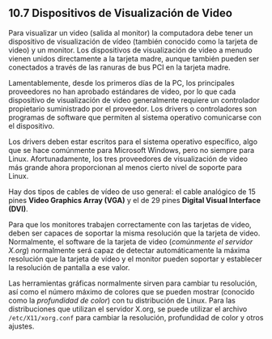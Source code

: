 ## 10.7 Dispositivos de Visualización de Video
Para visualizar un video (salida al monitor) la computadora debe tener un dispositivo de visualización de vídeo (también conocido como la tarjeta de video) y un monitor. Los dispositivos de visualización de video a menudo vienen unidos directamente a la tarjeta madre, aunque también pueden ser conectados a través de las ranuras de bus PCI en la tarjeta madre.

Lamentablemente, desde los primeros días de la PC, los principales proveedores no han aprobado estándares de video, por lo que cada dispositivo de visualización de video generalmente requiere un controlador propietario suministrado por el proveedor. Los drivers o controladores son programas de software que permiten al sistema operativo comunicarse con el dispositivo.

Los drivers deben estar escritos para el sistema operativo específico, algo que se hace comúnmente para Microsoft Windows, pero no siempre para Linux. Afortunadamente, los tres proveedores de visualización de video más grande ahora proporcionan al menos cierto nivel de soporte para Linux.

Hay dos tipos de cables de vídeo de uso general: el cable analógico de 15 pines **Video Graphics Array (VGA)** y el de 29 pines **Digital Visual Interface (DVI)**.

Para que los monitores trabajen correctamente con las tarjetas de video, deben ser capaces de soportar la misma resolución que la tarjeta de video. Normalmente, el software de la tarjeta de video (_comúnmente el servidor X.org_) normalmente será capaz de detectar automáticamente la máxima resolución que la tarjeta de vídeo y el monitor pueden soportar y establecer la resolución de pantalla a ese valor.

Las herramientas gráficas normalmente sirven para cambiar tu resolución, así como el número máximo de colores que se pueden mostrar (conocido como la _profundidad de color_) con tu distribución de Linux. Para las distribuciones que utilizan el servidor X.org, se puede utilizar el archivo `/etc/X11/xorg.conf` para cambiar la resolución, profundidad de color y otros ajustes.

